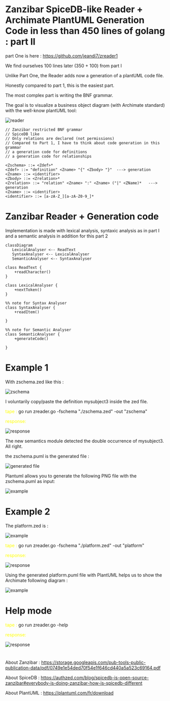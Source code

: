 # Zanzibar SpiceDB-like Reader +  Archimate PlantUML Generation Code  in less than 450 lines of golang : part II

part One is here : https://github.com/jeandi7/zreader1

We find ourselves 100 lines later (350 + 100) from part I

Unlike Part One, the Reader adds now a generation of a plantUML code file.

Honestly compared to part 1, this is the easiest part.

The most complex part is writing the BNF grammar.

The goal is to visualize a business object diagram  (with Archimate standard) with the well-know plantUML tool:

![reader](images/zedTopng.png)


```
// Zanzibar restricted BNF grammar
// SpiceDB like
// Only relations are declared (not permissions)
// Compared to Part 1, I have to think about code generation in this grammar
// a generation code for definitions
// a generation code for relationships

<Zschema> ::= <Zdef>*
<Zdef> ::= "definition" <Zname> "{" <Zbody> "}"  ---> generation
<Zname> ::= <identifier>
<Zbody> ::= <Zrelation>*
<Zrelation> ::= "relation" <Zname> ":" <Zname> ("|" <ZName)*   ---> generation 
<Zname> ::= <identifier>
<identifier> ::= [a-zA-Z_][a-zA-Z0-9_]*

```

# Zanzibar Reader + Generation code

Implementation is made with lexical analysis, syntaxic analysis as in part I and a semantic analysis in addition for this part 2 

```mermaid
classDiagram
   LexicalAnalyser <-- ReadText
   SyntaxAnalyser <-- LexicalAnalyser
   SemanticAnalyser <-- SyntaxAnalyser
   
class ReadText {
    +readCharacter()
}

class LexicalAnalyser {
    +nextToken()
}

%% note for Syntax Analyser
class SyntaxAnalyser {
    +readItem()
    
}

%% note for Semantic Analyser
class SemanticAnalyser {
    +generateCode()
    
}

```

# Example 1

With zschema.zed like this :

![zschema](images/zschema1.png)

I voluntarily copy/paste the definition mysubject3 inside the zed file.

<span style="color:yellow">tape :</span> go run zreader.go -fschema "./zschema.zed" -out "zschema"

<span style="color:yellow">response: </span>

![response](images/resp1.png)

The new semantics module detected the double occurrence of mysubject3. All right.

the zschema.puml is the generated file :

![generated file ](images/zschemaPlantUml.png)

Plantuml allows you to generate the following PNG file with the zschema.puml as input:

![example](images/zschema.png)

# Example 2

The platform.zed is :

![example](images/platformzschema.png)

<span style="color:yellow">tape :</span> go run  zreader.go -fschema "./platform.zed" -out "platform"

<span style="color:yellow">response:</span>

![response](images/resp2.png)

Using the generated platform.puml file with PlantUML helps us to show the Archimate following diagram :

![example](images/platform.png)

# Help mode

<span style="color:yellow">tape :</span> go run zreader.go -help

<span style="color:yellow">response:</span>

![response](images/helpResponse.png)


#

About Zanzibar : https://storage.googleapis.com/pub-tools-public-publication-data/pdf/0749e1e54ded70f54e1f646cd440a5a523c69164.pdf

About SpiceDB : https://authzed.com/blog/spicedb-is-open-source-zanzibar#everybody-is-doing-zanzibar-how-is-spicedb-different

About PlantUML : https://plantuml.com/fr/download
